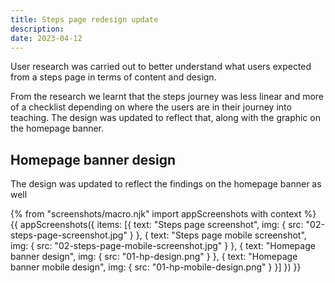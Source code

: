 ```yaml
---
title: Steps page redesign update
description:
date: 2023-04-12
---
```


User research was carried out to better understand what users expected from a steps page in terms of content and design. 

From the research we learnt that the steps journey was less linear and more of a checklist depending on where the users are in their journey into teaching. The design was updated to reflect that, along with the graphic on the homepage banner.

## Homepage banner design
The design was updated to reflect the findings on the homepage banner as well

{% from "screenshots/macro.njk" import appScreenshots with context %}
{{ appScreenshots({
  items: [{
      text: "Steps page screenshot",
      img: { src: "02-steps-page-screenshot.jpg" }
    }, {
      text: "Steps page mobile screenshot",
      img: { src: "02-steps-page-mobile-screenshot.jpg" }
    }, {
      text: "Homepage banner design",
      img: { src: "01-hp-design.png" }
    }, {
      text: "Homepage banner mobile design",
      img: { src: "01-hp-mobile-design.png" }
    }]
}) }}
